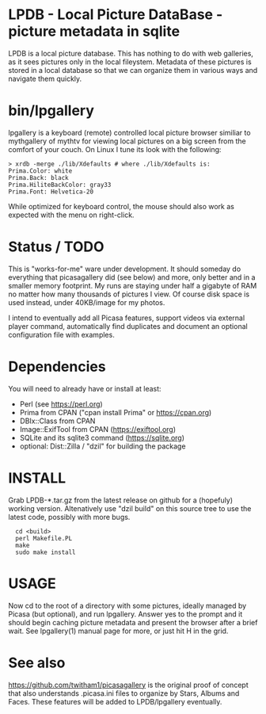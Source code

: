 # LPDB - Local Picture DataBase - picture metadata in sqlite

LPDB is a local picture database.  This has nothing to do with web
galleries, as it sees pictures only in the local fileystem.  Metadata
of these pictures is stored in a local database so that we can
organize them in various ways and navigate them quickly.

# bin/lpgallery

lpgallery is a keyboard (remote) controlled local picture browser
similiar to mythgallery of mythtv for viewing local pictures on a big
screen from the comfort of your couch.  On Linux I tune its look with
the following:

	> xrdb -merge ./lib/Xdefaults # where ./lib/Xdefaults is:
	Prima.Color: white
	Prima.Back: black
	Prima.HiliteBackColor: gray33
	Prima.Font: Helvetica-20

While optimized for keyboard control, the mouse should also work as
expected with the menu on right-click.

# Status / TODO

This is "works-for-me" ware under development.  It should someday do
everything that picasagallery did (see below) and more, only better
and in a smaller memory footprint.  My runs are staying under half a
gigabyte of RAM no matter how many thousands of pictures I view.  Of
course disk space is used instead, under 40KB/image for my photos.

I intend to eventually add all Picasa features, support videos via
external player command, automatically find duplicates and document an
optional configuration file with examples.

# Dependencies

You will need to already have or install at least:

* Perl (see https://perl.org)
* Prima from CPAN ("cpan install Prima" or https://cpan.org)
* DBIx::Class from CPAN
* Image::ExifTool from CPAN (https://exiftool.org)
* SQLite and its sqlite3 command (https://sqlite.org)
* optional: Dist::Zilla / "dzil" for building the package

# INSTALL

Grab LPDB-*.tar.gz from the latest release on github for a (hopefuly)
working version.  Altenatively use "dzil build" on this source tree to
use the latest code, possibly with more bugs.

```
  cd <build>
  perl Makefile.PL
  make
  sudo make install
```

# USAGE

Now cd to the root of a directory with some pictures, ideally managed
by Picasa (but optional), and run lpgallery.  Answer yes to the prompt
and it should begin caching picture metadata and present the browser
after a brief wait.  See lpgallery(1) manual page for more, or just
hit H in the grid.

# See also

https://github.com/twitham1/picasagallery is the original proof of
concept that also understands .picasa.ini files to organize by Stars,
Albums and Faces.  These features will be added to LPDB/lpgallery
eventually.
